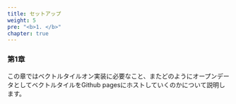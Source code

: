 ```yaml
---
title: セットアップ
weight: 5
pre: "<b>1. </b>"
chapter: true
---
```


### 第1章

この章ではベクトルタイルオン実装に必要なこと、またどのようにオープンデータとしてベクトルタイルをGithub pagesにホストしていくのかについて説明します。


